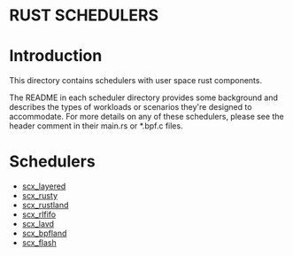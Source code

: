 RUST SCHEDULERS
===============

# Introduction

This directory contains schedulers with user space rust components.

The README in each scheduler directory provides some background and describes
the types of workloads or scenarios they're designed to accommodate.  For more
details on any of these schedulers, please see the header comment in their
main.rs or \*.bpf.c files.

# Schedulers

- [scx_layered](scx_layered/README.md)
- [scx_rusty](scx_rusty/README.md)
- [scx_rustland](scx_rustland/README.md)
- [scx_rlfifo](scx_rlfifo/README.md)
- [scx_lavd](scx_lavd/README.md)
- [scx_bpfland](scx_bpfland/README.md)
- [scx_flash](scx_flash/README.md)

